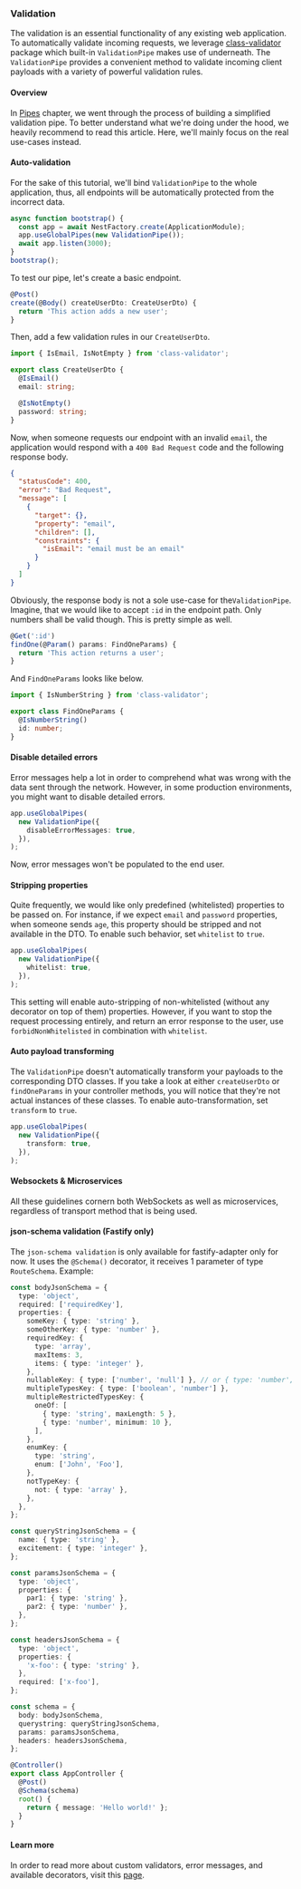 ### Validation

The validation is an essential functionality of any existing web application. To automatically validate incoming requests, we leverage [class-validator](https://github.com/typestack/class-validator) package which built-in `ValidationPipe` makes use of underneath. The `ValidationPipe` provides a convenient method to validate incoming client payloads with a variety of powerful validation rules.

#### Overview

In [Pipes](/pipes) chapter, we went through the process of building a simplified validation pipe. To better understand what we're doing under the hood, we heavily recommend to read this article. Here, we'll mainly focus on the real use-cases instead.

#### Auto-validation

For the sake of this tutorial, we'll bind `ValidationPipe` to the whole application, thus, all endpoints will be automatically protected from the incorrect data.

```typescript
async function bootstrap() {
  const app = await NestFactory.create(ApplicationModule);
  app.useGlobalPipes(new ValidationPipe());
  await app.listen(3000);
}
bootstrap();
```

To test our pipe, let's create a basic endpoint.

```typescript
@Post()
create(@Body() createUserDto: CreateUserDto) {
  return 'This action adds a new user';
}
```

Then, add a few validation rules in our `CreateUserDto`.

```typescript
import { IsEmail, IsNotEmpty } from 'class-validator';

export class CreateUserDto {
  @IsEmail()
  email: string;

  @IsNotEmpty()
  password: string;
}
```

Now, when someone requests our endpoint with an invalid `email`, the application would respond with a `400 Bad Request` code and the following response body.

```json
{
  "statusCode": 400,
  "error": "Bad Request",
  "message": [
    {
      "target": {},
      "property": "email",
      "children": [],
      "constraints": {
        "isEmail": "email must be an email"
      }
    }
  ]
}
```

Obviously, the response body is not a sole use-case for the`ValidationPipe`. Imagine, that we would like to accept `:id` in the endpoint path. Only numbers shall be valid though. This is pretty simple as well.

```typescript
@Get(':id')
findOne(@Param() params: FindOneParams) {
  return 'This action returns a user';
}
```

And `FindOneParams` looks like below.

```typescript
import { IsNumberString } from 'class-validator';

export class FindOneParams {
  @IsNumberString()
  id: number;
}
```

#### Disable detailed errors

Error messages help a lot in order to comprehend what was wrong with the data sent through the network. However, in some production environments, you might want to disable detailed errors.

```typescript
app.useGlobalPipes(
  new ValidationPipe({
    disableErrorMessages: true,
  }),
);
```

Now, error messages won't be populated to the end user.

#### Stripping properties

Quite frequently, we would like only predefined (whitelisted) properties to be passed on. For instance, if we expect `email` and `password` properties, when someone sends `age`, this property should be stripped and not available in the DTO. To enable such behavior, set `whitelist` to `true`.

```typescript
app.useGlobalPipes(
  new ValidationPipe({
    whitelist: true,
  }),
);
```

This setting will enable auto-stripping of non-whitelisted (without any decorator on top of them) properties. However, if you want to stop the request processing entirely, and return an error response to the user, use `forbidNonWhitelisted` in combination with `whitelist`.

#### Auto payload transforming

The `ValidationPipe` doesn't automatically transform your payloads to the corresponding DTO classes. If you take a look at either `createUserDto` or `findOneParams` in your controller methods, you will notice that they're not actual instances of these classes. To enable auto-transformation, set `transform` to `true`.

```typescript
app.useGlobalPipes(
  new ValidationPipe({
    transform: true,
  }),
);
```

#### Websockets & Microservices

All these guidelines cornern both WebSockets as well as microservices, regardless of transport method that is being used.

#### json-schema validation (Fastify only)

The `json-schema validation` is only available for fastify-adapter only for now. It uses the `@Schema()` decorator, it receives 1 parameter of type `RouteSchema`.
Example:

```typescript
const bodyJsonSchema = {
  type: 'object',
  required: ['requiredKey'],
  properties: {
    someKey: { type: 'string' },
    someOtherKey: { type: 'number' },
    requiredKey: {
      type: 'array',
      maxItems: 3,
      items: { type: 'integer' },
    },
    nullableKey: { type: ['number', 'null'] }, // or { type: 'number', nullable: true }
    multipleTypesKey: { type: ['boolean', 'number'] },
    multipleRestrictedTypesKey: {
      oneOf: [
        { type: 'string', maxLength: 5 },
        { type: 'number', minimum: 10 },
      ],
    },
    enumKey: {
      type: 'string',
      enum: ['John', 'Foo'],
    },
    notTypeKey: {
      not: { type: 'array' },
    },
  },
};

const queryStringJsonSchema = {
  name: { type: 'string' },
  excitement: { type: 'integer' },
};

const paramsJsonSchema = {
  type: 'object',
  properties: {
    par1: { type: 'string' },
    par2: { type: 'number' },
  },
};

const headersJsonSchema = {
  type: 'object',
  properties: {
    'x-foo': { type: 'string' },
  },
  required: ['x-foo'],
};

const schema = {
  body: bodyJsonSchema,
  querystring: queryStringJsonSchema,
  params: paramsJsonSchema,
  headers: headersJsonSchema,
};

@Controller()
export class AppController {
  @Post()
  @Schema(schema)
  root() {
    return { message: 'Hello world!' };
  }
}

```

#### Learn more

In order to read more about custom validators, error messages, and available decorators, visit this [page](https://github.com/typestack/class-validator).
